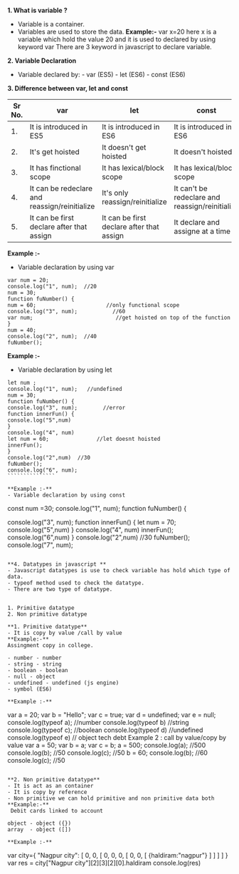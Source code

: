 **1. What is variable ?**
 - Variable is a container.
 - Variables are used to store the data.
**Example:-**
var x=20 here x is a variable which hold the value 20 and it is used to declared by using keyword var
There are 3 keyword in javascript to declare variable.

**2. Variable Declaration**
- Variable declared by:
      - var (ES5)
      - let  (ES6)
      - const (ES6)

**3. Difference between var, let and const**

|Sr No.| var                    | let    |   const  |
|----  | -----------------------| ------ |-------|
|1.   | It is introduced in ES5 |It is introduced in ES6     |  It is introduced in ES6    |
|2.   | It's get hoisted        |  It doesn't get hoisted    |It doesn't hoisted       |
|3.   | It has finctional scope | It has lexical/block scope |  It has lexical/block scope    |
|4.   | It can be redeclare and reassign/reinitialize | It's only reassign/reinitialize |  It can't be redeclare and reassign/reinitialize    |
|5.   |It can be first declare after that assign|It can be first declare after that assign|  It declare and assigne at a time|


**Example :-**
- Variable declaration by using var
````````````
var num = 20;
console.log("1", num);  //20
num = 30;
function fuNumber() {
num = 60;                      //only functional scope
console.log("3", num);           //60
var num;                          //get hoisted on top of the function
}
num = 40;
console.log("2", num);  //40
fuNumber();
````````````

**Example :-**
- Variable declaration by using let

````````````````
let num ;
console.log("1", num);   //undefined
num = 30;
function fuNumber() {
console.log("3", num);        //error
function innerFun() {
console.log("5",num)
}
console.log("4", num)
let num = 60;               //let doesnt hoisted
innerFun();
}
console.log("2",num)  //30
fuNumber();
console.log("6", num);
```````````````

**Example :-**
- Variable declaration by using const
``````````````````````````
const num =30;
console.log("1", num);
function fuNumber() {

console.log("3", num);
function innerFun() {
let num = 70;
console.log("5",num)
}
console.log("4", num)
innerFun();
console.log("6",num)
}
console.log("2",num)  //30
fuNumber();
console.log("7", num);
``````````````````````

**4. Datatypes in javascript **
- Javascript datatypes is use to check variable has hold which type of data.
- typeof method used to check the datatype.
- There are two type of datatype.


1. Primitive datatype
2. Non primitive datatype

**1. Primitive datatype**
- It is copy by value /call by value
**Example:-**
Assingment copy in college.

- number - number
- string - string
- boolean - boolean
- null - object
- undefined - undefined (js engine)
- symbol (ES6)

**Example :-**
``````````````````````````````
var a = 20;
var b = "Hello";
var c = true;
var d = undefined;
var e = null;
console.log(typeof a);  //number
console.log(typeof b)   //string
console.log(typeof c);  //boolean
console.log(typeof d)   //undefined
console.log(typeof e)    // object   tech debt
Example 2 : call by value/copy by value
var a = 50;
var b = a;
var c = b;
a = 500;
console.log(a);  //500
console.log(b); //50
console.log(c); //50
b = 60;
console.log(b); //60
console.log(c);   //50
```````````````````````````````

**2. Non primitive datatype**
- It is act as an container
- It is copy by reference
- Non primitive we can hold primitive and non primitive data both
**Example:-**
 Debit cards linked to account

object - object ({})
array  - object ([])

**Example :-**
``````````````````````````````````
var city={
"Nagpur city": [
0, 0, [
0, 0, 0, [
0, 0,  [
               {haldiram:"nagpur"}
            ]
        ]
    ]
]
}
var res = city["Nagpur city"][2][3][2][0].haldiram
console.log(res)
````````````````````````````
